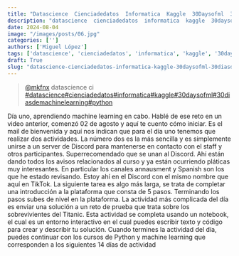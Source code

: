 ```yaml
---
title: "Datascience  Cienciadedatos  Informatica  Kaggle  30Daysofml  30Diasdemachinelearning  Python"
description: "datascience  cienciadedatos  informatica  kaggle  30daysofml  30diasdemachinelearning  python"
date: 2024-08-04
image: "/images/posts/06.jpg"
categories: ['']
authors: ['Miguel López']
tags: ['datascience', 'cienciadedatos', 'informatica', 'kaggle', '30daysofml', '30diasdemachinelearning', 'python']
draft: True
slug: "datascience-cienciadedatos-informatica-kaggle-30daysofml-30diasdemachinelearning-python"
---
```


<blockquote class="tiktok-embed" cite="{https://www.tiktok.com/@mkfnx/video/6992385410521517318}" data-video-id="6992385410521517318" style="max-width: 605px;min-width: 325px;" > <section> <a target="_blank" title="@mkfnx" href="https://www.tiktok.com/@mkfnx?refer=embed">@mkfnx</a> datascience  ci </section> <a title="datascience" target="_blank" href="https://www.tiktok.com/tag/datascience?refer=embed">#datascience</a><a title="cienciadedatos" target="_blank" href="https://www.tiktok.com/tag/cienciadedatos?refer=embed">#cienciadedatos</a><a title="informatica" target="_blank" href="https://www.tiktok.com/tag/informatica?refer=embed">#informatica</a><a title="kaggle" target="_blank" href="https://www.tiktok.com/tag/kaggle?refer=embed">#kaggle</a><a title="30daysofml" target="_blank" href="https://www.tiktok.com/tag/30daysofml?refer=embed">#30daysofml</a><a title="30diasdemachinelearning" target="_blank" href="https://www.tiktok.com/tag/30diasdemachinelearning?refer=embed">#30diasdemachinelearning</a><a title="python" target="_blank" href="https://www.tiktok.com/tag/python?refer=embed">#python</a> </blockquote> <script async src="https://www.tiktok.com/embed.js"></script>

Día uno, aprendiendo machine learning en cabo. Hablé de ese reto en un video anterior, comenzó 02 de agosto y aquí te cuento cómo iniciar. Es el mail de bienvenida y aquí nos indican que para el día uno tenemos que realizar dos actividades. La número dos es la más sencilla y es simplemente unirse a un server de Discord para mantenerse en contacto con el staff y otros participantes. Superrecomendado que se unan al Discord. Ahí están dando todos los avisos relacionados al curso y ya están ocurriendo pláticas muy interesantes. En particular los canales annausment y Spanish son los que he estado revisando. Estoy ahí en el Discord con el mismo nombre que aquí en TikTok. La siguiente tarea es algo más larga, se trata de completar una introducción a la plataforma que consta de 5 pasos. Terminando los pasos subes de nivel en la plataforma. La actividad más complicada del día es enviar una solución a un reto de prueba que trata sobre los sobrevivientes del Titanic. Esta actividad se completa usando un notebook, el cual es un entorno interactivo en el cual puedes escribir texto y código para crear y describir tu solución. Cuando termines la actividad del día, puedes continuar con los cursos de Python y machine learning que corresponden a los siguientes 14 días de actividad 